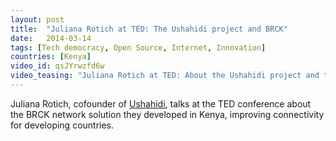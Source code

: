 ```yaml
---
layout: post
title:  "Juliana Rotich at TED: The Ushahidi project and BRCK"
date:   2014-03-14
tags: [Tech democracy, Open Source, Internet, Innovation]
countries: [Kenya]
video_id: qsJYrwzfd6w
video_teasing: "Juliana Rotich at TED: About the Ushahidi project and the BRCK network solution they developed in Kenya."
---
```


Juliana Rotich, cofounder of [Ushahidi](http://ushahidi.com), 
talks at the TED conference about the BRCK network solution they developed in Kenya, 
improving connectivity for developing countries.

                
                